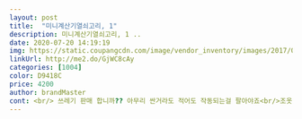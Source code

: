 ```yaml
---
layout: post 
title:  "미니계산기열쇠고리, 1" 
description: 미니계산기열쇠고리, 1 ..
date: 2020-07-20 14:19:19 
img: https://static.coupangcdn.com/image/vendor_inventory/images/2017/08/08/20/0/275ca525-7bd4-43c5-ae48-bafa5aff04c8.jpg 
linkUrl: http://me2.do/GjWC8cAy 
categories: [1004] 
color: D9418C 
price: 4200 
author: brandMaster 
cont: <br/> 쓰레기 판매 합니까?? 아무리 싼거라도 적어도 작동되는걸 팔아야죠<br/>조옷같은거 빼기 안됨<br/> 
---
```

 